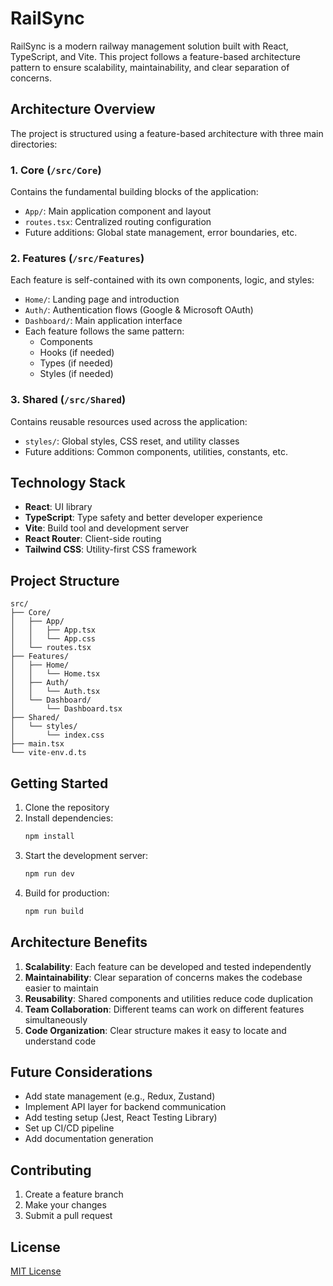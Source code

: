 # RailSync

RailSync is a modern railway management solution built with React, TypeScript, and Vite. This project follows a feature-based architecture pattern to ensure scalability, maintainability, and clear separation of concerns.

## Architecture Overview

The project is structured using a feature-based architecture with three main directories:

### 1. Core (`/src/Core`)
Contains the fundamental building blocks of the application:
- `App/`: Main application component and layout
- `routes.tsx`: Centralized routing configuration
- Future additions: Global state management, error boundaries, etc.

### 2. Features (`/src/Features`)
Each feature is self-contained with its own components, logic, and styles:
- `Home/`: Landing page and introduction
- `Auth/`: Authentication flows (Google & Microsoft OAuth)
- `Dashboard/`: Main application interface
- Each feature follows the same pattern:
  - Components
  - Hooks (if needed)
  - Types (if needed)
  - Styles (if needed)

### 3. Shared (`/src/Shared`)
Contains reusable resources used across the application:
- `styles/`: Global styles, CSS reset, and utility classes
- Future additions: Common components, utilities, constants, etc.

## Technology Stack

- **React**: UI library
- **TypeScript**: Type safety and better developer experience
- **Vite**: Build tool and development server
- **React Router**: Client-side routing
- **Tailwind CSS**: Utility-first CSS framework

## Project Structure

```
src/
├── Core/
│   ├── App/
│   │   ├── App.tsx
│   │   └── App.css
│   └── routes.tsx
├── Features/
│   ├── Home/
│   │   └── Home.tsx
│   ├── Auth/
│   │   └── Auth.tsx
│   └── Dashboard/
│       └── Dashboard.tsx
├── Shared/
│   └── styles/
│       └── index.css
├── main.tsx
└── vite-env.d.ts
```

## Getting Started

1. Clone the repository
2. Install dependencies:
   ```bash
   npm install
   ```
3. Start the development server:
   ```bash
   npm run dev
   ```
4. Build for production:
   ```bash
   npm run build
   ```

## Architecture Benefits

1. **Scalability**: Each feature can be developed and tested independently
2. **Maintainability**: Clear separation of concerns makes the codebase easier to maintain
3. **Reusability**: Shared components and utilities reduce code duplication
4. **Team Collaboration**: Different teams can work on different features simultaneously
5. **Code Organization**: Clear structure makes it easy to locate and understand code

## Future Considerations

- Add state management (e.g., Redux, Zustand)
- Implement API layer for backend communication
- Add testing setup (Jest, React Testing Library)
- Set up CI/CD pipeline
- Add documentation generation

## Contributing

1. Create a feature branch
2. Make your changes
3. Submit a pull request

## License

[MIT License](LICENSE)
